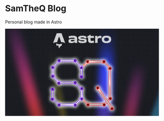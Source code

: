 # SamTheQ Blog

Personal blog made in Astro

![Astro logo combined with my site logo](src/content/blog/_images/building-a-blog-cover.png)
